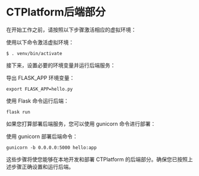 # CTPlatform后端部分
在开始工作之前，请按照以下步骤激活相应的虚拟环境：

使用以下命令激活虚拟环境：
```
$ . venv/bin/activate
```

接下来，设置必要的环境变量并运行后端服务：

导出 FLASK_APP 环境变量：
```
export FLASK_APP=hello.py
```

使用 Flask 命令运行后端：
```
flask run
```

如果您打算部署后端服务，您可以使用 gunicorn 命令进行部署：

使用 gunicorn 部署后端命令：
```
gunicorn -b 0.0.0.0:5000 hello:app
```

这些步骤将使您能够在本地开发和部署 CTPlatform 的后端部分。确保您已按照上述步骤正确设置和运行后端。